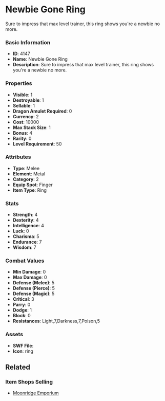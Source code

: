 # Newbie Gone Ring

Sure to impress that max level trainer, this ring shows you're a newbie no more.

### Basic Information

- **ID**: 4147
- **Name**: Newbie Gone Ring
- **Description**: Sure to impress that max level trainer, this ring shows you&#039;re a newbie no more.

### Properties

- **Visible**: 1
- **Destroyable**: 1
- **Sellable**: 1
- **Dragon Amulet Required**: 0
- **Currency**: 2
- **Cost**: 10000
- **Max Stack Size**: 1
- **Bonus**: 4
- **Rarity**: 0
- **Level Requirement**: 50

### Attributes

- **Type**: Melee
- **Element**: Metal
- **Category**: 2
- **Equip Spot**: Finger
- **Item Type**: Ring

### Stats

- **Strength**: 4
- **Dexterity**: 4
- **Intelligence**: 4
- **Luck**: 0
- **Charisma**: 5
- **Endurance**: 7
- **Wisdom**: 7

### Combat Values

- **Min Damage**: 0
- **Max Damage**: 0
- **Defense (Melee)**: 5
- **Defense (Pierce)**: 5
- **Defense (Magic)**: 5
- **Critical**: 3
- **Parry**: 0
- **Dodge**: 1
- **Block**: 0
- **Resistances**: Light,7,Darkness,7,Poison,5

### Assets

- **SWF File**: 
- **Icon**: ring

## Related

### Item Shops Selling

- [Moonridge Emporium](../item-shops/151-moonridge-emporium.md)

